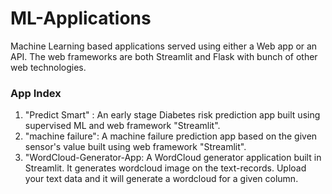 # ML-Applications
Machine Learning based applications served using either a Web app or an API. The web frameworks are both Streamlit and Flask with bunch of other web technologies. 

### App Index
1. "Predict Smart" : An early stage Diabetes risk prediction app built using supervised ML and web framework "Streamlit".
2. "machine failure": A machine failure prediction app based on the given sensor's value built using web framework "Streamlit".
3. "WordCloud-Generator-App: A WordCloud generator application built in Streamlit. It generates wordcloud image on the text-records. Upload your text data and it will generate a wordcloud for a given column.
